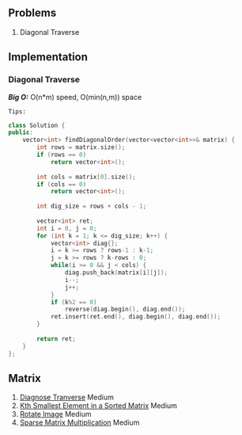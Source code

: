 ## Problems

1. Diagonal Traverse


## Implementation

### **Diagonal Traverse**

***Big O:*** O(n*m) speed, O(min(n,m)) space
```
Tips: 

```
```c++
class Solution {
public:
    vector<int> findDiagonalOrder(vector<vector<int>>& matrix) {
        int rows = matrix.size();
        if (rows == 0)
            return vector<int>();
        
        int cols = matrix[0].size();
        if (cols == 0)
            return vector<int>();
        
        int dig_size = rows + cols - 1;
        
        vector<int> ret;
        int i = 0, j = 0;
        for (int k = 1; k <= dig_size; k++) {
            vector<int> diag{};
            i = k >= rows ? rows-1 : k-1;
            j = k >= rows ? k-rows : 0;
            while(i >= 0 && j < cols) {
                diag.push_back(matrix[i][j]);
                i--;
                j++;
            }
            if (k%2 == 0)
                reverse(diag.begin(), diag.end());
            ret.insert(ret.end(), diag.begin(), diag.end());
        }
        
        return ret;
    }
};
```
## Matrix
1.  [Diagnose Tranverse](#Diagnose-Tranverse)       Medium
2.  [Kth Smallest Element in a Sorted Matrix](#Kth-Smallest-Element-in-a-Sorted-Matrix)     Medium
3.  [Rotate Image](#Rotate-Image)        Medium
4.  [Sparse Matrix Multiplication](#Sparse-Matrix-Multiplication)        Medium
